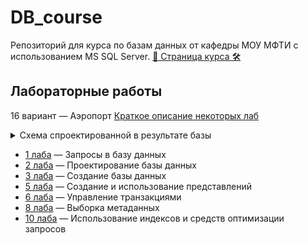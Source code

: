 # DB_course
Репозиторий для курса по базам данных от кафедры МОУ МФТИ с
использованием MS SQL Server.
[🔐 Страница курса 🛠](http://bdis.umeta.ru/)

## Лабораторные работы
16 вариант — Аэропорт
[Краткое описание некоторых лаб](http://bdis.umeta.ru/db/db_course/labs/tasks/v16.htm)  

<details>
  <summary>Схема спроектированной в результате базы</summary>
  <img src="https://github.com/r-vvch/DB_course/blob/master/2_lab/%D0%A1%D1%85%D0%B5%D0%BC%D0%B0.png">
</details>  

- [1 лаба](https://github.com/r-vvch/DB_course/tree/master/1_lab) — Запросы в базу данных
- [2 лаба](https://github.com/r-vvch/DB_course/tree/master/2_lab) — Проектирование базы данных
- [3 лаба](https://github.com/r-vvch/DB_course/tree/master/3_lab) — Создание базы данных 
- [5 лаба](https://github.com/r-vvch/DB_course/tree/master/5_lab) — Создание и использование представлений
- [6 лаба](https://github.com/r-vvch/DB_course/tree/master/6_lab) — Управление транзакциями
- [8 лаба](https://github.com/r-vvch/DB_course/tree/master/8_lab) — Выборка метаданных
- [10 лаба](https://github.com/r-vvch/DB_course/tree/master/10_lab) — Использование индексов и средств оптимизации запросов
